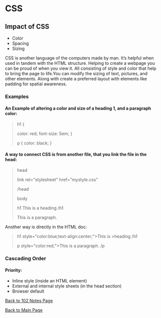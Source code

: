 # CSS

## Impact of CSS

- Color
- Spacing
- Sizing

CSS is another language of the computers made by man. It’s helpful when used in tandem with the HTML structure. Helping to create a webpage you can be proud of when you view it. All consisting of style and color that help to bring the page to life.You can modify the sizing of text, pictures, and other elements. Along with create a preferred layout with elements like padding for spatial awareness. 

### Examples

#### An Example of altering a color and size of a heading 1, and a paragraph color:

>h1 {
> 
> color: red;
>  font-size: 5em;
>}
>
>
>p {
>  color: black;
>}

#### A way to connect CSS is from another file, that you link the file in the head:

> head
>
> link rel="stylesheet" href="mystyle.css"
>
> /head
>
> body
>
> h1 This is a heading /h1
>
> This is a paragraph.

Another way is directly in the HTML doc:

> h1 style="color:blue;text-align:center;">This is >heading /h1
>
>p style="color:red;">This is a paragraph. /p

### Cascading Order
 
#### Priority:

- Inline style (inside an HTML element)
- External and internal style sheets (in the head section)
- Browser default

[Back to 102 Notes Page](https://codrcam.github.io/reading-note/reading102.html)

[Back to Main Page](https://codrcam.github.io/reading-note/)
